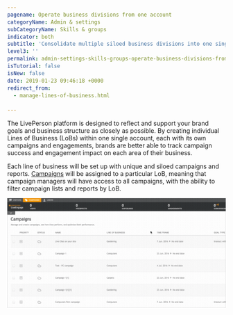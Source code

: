 ```yaml
---
pagename: Operate business divisions from one account
categoryName: Admin & settings
subCategoryName: Skills & groups
indicator: both
subtitle: 'Consolidate multiple siloed business divisions into one single account '
level3: ''
permalink: admin-settings-skills-groups-operate-business-divisions-from-one-account.html
isTutorial: false
isNew: false
date: 2019-01-23 09:46:18 +0000
redirect_from:
  - manage-lines-of-business.html

---
```

The LivePerson platform is designed to reflect and support your brand goals and business structure as closely as possible. By creating individual Lines of Business (LoBs) within one single account, each with its own campaigns and engagements, brands are better able to track campaign success and engagement impact on each area of their business.

Each line of business will be set up with unique and siloed campaigns and reports. [Campaigns](contact-center-management-campaigns-campaigns-overview.html) will be assigned to a particular LoB, meaning that campaign managers will have access to all campaigns, with the ability to filter campaign lists and reports by LoB.

![](/img/Filtering.gif)
